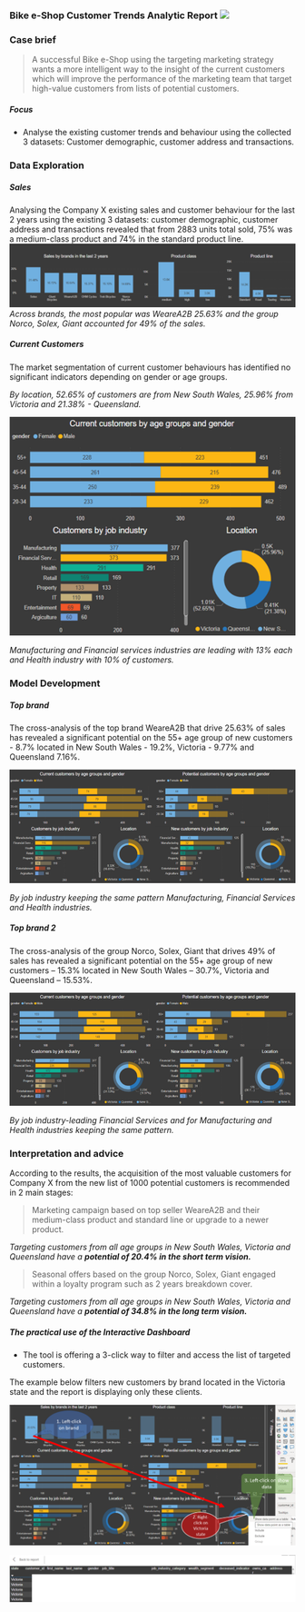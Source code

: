 ### Bike e-Shop Customer Trends Analytic Report <a href="https://powerbi.microsoft.com/en-us/"><img src="https://img.shields.io/badge/PowerBI-F2C811?style=plastic&logo=Power%20BI&logoColor=white" /></a>

### Case brief

> A successful Bike e-Shop using the targeting marketing strategy wants a more intelligent way to the insight of the current customers which will improve the performance of the marketing team that target high-value customers from lists of potential customers.

##### Focus
- Analyse the existing customer trends and behaviour using the collected 3 datasets: Customer demographic, customer address and transactions.

### Data Exploration
##### Sales

Analysing the Company X existing sales and customer behaviour for the last 2 years using the existing 3 datasets: customer demographic, customer address and transactions revealed that from 2883 units total sold, 75% was a medium-class product and 74% in the standard product line.
![](sales.png)
_Across brands, the most popular was WeareA2B 25.63% and the group Norco, Solex, Giant accounted for 49% of the sales._

##### Current Customers

The market segmentation of current customer behaviours has identified no significant indicators depending on gender or age groups. 

_By location, 52.65% of customers are from New South Wales, 25.96% from Victoria and 21.38% - Queensland._

![](current_customers.png)

_Manufacturing and Financial services industries are leading with 13% each and  Health industry with 10% of customers._

### Model Development
##### Top brand

The cross-analysis of the top brand WeareA2B that drive 25.63% of sales has revealed a significant potential on the 55+ age group of new customers - 8.7% located in New South Wales - 19.2%, Victoria - 9.77% and Queensland 7.16%.

![](top_brand.png)

_By job industry keeping the same pattern Manufacturing, Financial Services and Health industries._

##### Top brand 2

The cross-analysis of the group Norco, Solex, Giant that drives 49% of sales has revealed a significant potential on the 55+ age group of new customers – 15.3% located in New South Wales – 30.7%, Victoria and Queensland – 15.53%.

![](top_brand2.png)

_By job industry-leading Financial Services and for Manufacturing and Health industries keeping the same pattern._

### Interpretation and advice 

According to the results, the acquisition of the most valuable customers for Company X from the new list of 1000 potential customers is recommended in 2 main stages:

> Marketing campaign based on top seller WeareA2B and their medium-class product and standard line or upgrade to a newer product. 

_Targeting customers from all age groups in New South Wales, Victoria and Queensland have a **potential of 20.4% in the short term vision.**_

> Seasonal offers based on the group Norco, Solex, Giant engaged within a loyalty program such as 2 years breakdown cover.

_Targeting customers from all age groups in New South Wales, Victoria and Queensland have a **potential of 34.8% in the long term vision.**_

##### The practical use of the Interactive Dashboard

- The tool is offering a 3-click way to filter and access the list of targeted customers. 

The example below filters new customers by brand located in the Victoria state and the report is displaying only these clients.

![](PBID_click.png)

![](PBID_details.png)

